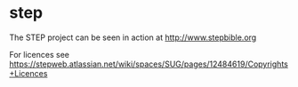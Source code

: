 step
====

The STEP project can be seen in action at http://www.stepbible.org  

For licences see https://stepweb.atlassian.net/wiki/spaces/SUG/pages/12484619/Copyrights+Licences

